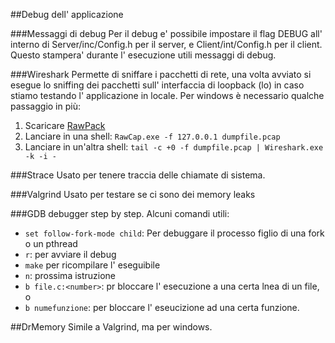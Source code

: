 ##Debug dell' applicazione

###Messaggi di debug
Per il debug e' possibile impostare il flag DEBUG all' interno di Server/inc/Config.h per il server, e Client/int/Config.h per il client.
Questo stampera' durante l' esecuzione utili messaggi di debug.

###Wireshark
Permette di sniffare i pacchetti di rete, una volta avviato si esegue lo sniffing dei pacchetti sull' interfaccia di loopback (lo) in caso stiamo testando l' applicazione in locale. Per windows è necessario qualche passaggio in più:
 1. Scaricare <a href="http://www.netresec.com/?page=RawCap">RawPack</a>
 2. Lanciare in una shell: `RawCap.exe -f 127.0.0.1 dumpfile.pcap`
 3. Lanciare in un'altra shell: `tail -c +0 -f dumpfile.pcap | Wireshark.exe -k -i -`

###Strace
Usato per tenere traccia delle chiamate di sistema.

###Valgrind
Usato per testare se ci sono dei memory leaks

###GDB
debugger step by step. Alcuni comandi utili:

* `set follow-fork-mode child`: Per debuggare il processo figlio di una fork o un pthread
* `r`: per avviare il debug
* `make` per ricompilare l' eseguibile
* `n`: prossima istruzione
* `b file.c:<number>`: pr bloccare l' esecuzione a una certa lnea di un file, o
* `b numefunzione`: per bloccare l' eseucizione ad una certa funzione.

##DrMemory
Simile a Valgrind, ma per windows.
